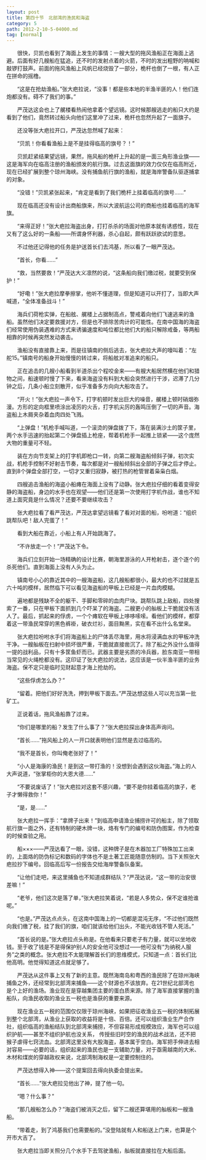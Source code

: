 ```yaml
---
layout: post
title: 第四十节　北部湾的渔民和海盗
category: 5
path: 2012-2-10-5-04000.md
tag: [normal]
---
```


　　很快，贝凯也看到了海面上发生的事情：一艘大型的拖风渔船正在海面上逃避。后面有好几艘船在猛追，还不时的发射点着的火箭，不时的发出粗野的呐喊和敲锣打鼓声。前面的拖风渔船上风帆已经烧毁了一部分，桅杆也倒了一根，有人正在拼命的摇橹。

　　“这是在抢劫渔船。”张大疤拉说，“没事！都是些本地的半渔半匪的人！他们连炮都没有。碍不了我们的事。”

　　严茂达这会也上了艉楼看热闹他拿着个望远镜。这时候那艘逃走的船只大约是看到了他们，竟然转过船头向他们这里冲了过来，桅杆也忽然升起了一面旗子。

　　还没等张大疤拉开口，严茂达忽然喊了起来：

　　“贝凯！你看看渔船上是不是挂得临高的旗号？！”

　　贝凯赶紧结果望远镜，果然，拖风船的桅杆上升起的是一面三角形渔业旗――这是海军向在临高注册的渔船颁发的航行旗。过去这面旗的效力仅仅在临高附近，现在已经扩展到整个琼州海峡。没有捕鱼航行旗的渔船，就是海岸警备队驱逐捕拿的对象。

　　“没错！”贝凯紧张起来，“肯定是看到了我们桅杆上挂着临高的旗号……”

　　现在临高还没有设计出商船旗来，所以大波航运公司的商船也挂着临高的海军旗。

　　“来得正好！”张大疤拉海盗出身，打打杀杀的场面对他原本就有诱惑性，现在又有了这么好的一条船――所谓身怀利器，杀心自起，颇有跃跃欲试的意思。

　　不过他还记得他的任务是护送首长们去鸿基，所以看了一眼严茂达。

　　“首长，你看……”

　　“救，当然要救！”严茂达大义凛然的说，“这条船向我们缴过税，就要受到保护！”

　　“好嘞！”张大疤拉摩拳擦掌，他听不懂道理，但是知道可以开打了，当即大声喊道，“全体准备战斗！”

　　海兵们荷枪实弹，在船舷、艉楼上占据制高点，警戒着向他们飞速逃来的渔船。虽然他们决定要救援对方，但是也不排除苦肉计的可能性。在南中国海的海盗们经常使用伪装遇难的方式来诱骗速度和吨位都比他们大的船只解除戒备，等两船相靠的时候再突然发动袭击。

　　渔船没有直接靠上来，而是往镇南的侧后逃去，张大疤拉大声的嚎叫着：“左舵15。”镇南号的船身开始慢慢的转过来，将船舷对准追来的船只。

　　正在追击的几艘小船看到半道杀出个程咬金来――有艘大船居然横在他们和猎物之间，船速顿时慢了下来，看来海盗没有料到大船会突然进行干涉，迟滞了几分钟之后，几条小船立刻散开，似乎准备多方向向大船攻击了。

　　“开火！”张大疤拉一声令下，打字机顿时发出巨大的噪音，艉楼上顿时硝烟弥漫。方形的定向框里喷涂出凌厉的火舌，打字机尖厉的轰鸣压倒了一切的声音。海盗船上木屑夹杂着血肉四处飞溅。

　　“上弹盘！”机枪手喊叫道，一个滚烫的弹盘拨了下，落在装满沙土的筐子里，两个水手迅速的抬起第二个弹盘插上枪座，帮着机枪手一起推上锁紧――这个庞然大物的重量可不轻。

　　装在方向节支架上的打字机即枪口一转，向第二艘海盗船倾斜子弹，初次实战，机枪手控制不好射击节奏，每次都是对一艘船倾斜出全部的子弹之后才停止。直到8个弹盘全部打空，一切才又重归寂静，被打热的枪管冒着枭枭白烟。

　　四艘追击渔船的海盗小船瘫在海面上没有了动静。张大疤拉仔细的看着变得安静的海盗船，身边的水手也在观望――他们还是第一次使用打字机作战，谁也不知道上面究竟是什么情况？还要不要继续攻击？

　　张大疤拉看了看严茂达，严茂达拿望远镜看了看对对面的船，吩咐道：“组织跳帮队吧！敌人完蛋了！”

　　看到大船在靠近，小船上有人开始跳海了。

　　“不许放走一个！”严茂达下令。

　　海兵们立刻开始一场精确的设计比赛，朝海里游泳的人开枪射击，逐个逐个的杀死他们。直到海面上没有人头为止。

　　镇南号小心的靠近其中的一艘海盗船，这几艘船都很小，最大的也不过就是五六十吨的模样，居然临下可以看见海盗船的甲板上已经是一片血肉模糊。

　　遍地都是残缺不全的躯干、手脚和零碎的血肉尸块。跳帮队跳上敌船，四处搜索了一番，只在甲板下面抓到几个吓呆了的海盗。二艘更小的舢板上干脆就没有活人了。最后，抓起来的俘虏，一个个瘫软在甲板上哆哆嗦嗦。看他们的模样，都穿着这一带渔民常穿的黑色裤褂，破衣烂衫，面目黝黑，实在看不出什么名堂来。

　　张大疤拉吩咐水手们将海盗船上的尸体丢尽海里，用水将浸满血水的甲板冲洗干净。一艘舢板在扫射中损坏很严重，干脆就直接凿沉了。除了船之外没什么值得一提的战利品，只有十多筐鱼虾而已。武器主要是劣质的冷兵器，脸东南亚一带相当常见的火绳枪都没有。这印证了张大疤拉的说法，这应该是一伙半渔半匪的业务海盗。保不定只是临时见财起意才海上抢劫的。

　　“这些俘虏怎么办？”

　　“留着。把他们好好洗洗，押到甲板下面去。”严茂达想这些人可以充当第一批矿工。

　　正说着话，拖风渔船靠了过来。

　　“你们是哪里的船？发生了什么事了？”张大疤拉探出身体高声询问。

　　“首长……”拖风船上的人一开口就表明他们显然是去过临高的。

　　“我不是首长，你叫俺老张好了！”

　　“小人是海康的渔民！是到这一带打渔的！没想到会遇到这伙海盗。”海上的人大声说道，“张掌柜你的大恩大德……”

　　“不要说废话了！”张大疤拉对这套不感兴趣，“要不是你挂着临高的旗子，老子才懒得救你！”

　　“是，是……”

　　张大疤拉一挥手：“拿牌子出来！”到临高申请渔业捕捞许可的船主，除了领取航行旗一面之外，还有特制的硬木牌一块，烙有专门的编号和防伪图案，作为检查的时候查验之用。

　　船×××――严茂达看了一眼，没错，这种牌子是在木器加工厂特殊加工出来的，上面烙的防伪标记和数码的字体也不是土著工匠能随意仿制的。当下关照张大疤拉抄下编号。回临高后写一份报告交给海岸警备队备案。

　　“让他们走吧，来这里捕鱼也不知道成群结队？”严茂达说，“这一带的治安很差嘛！”

　　“老爷，他们这次是落了单，”张大疤拉笑着说，“若是人多势众，保不定谁抢谁呢。”

　　“也是。”严茂达点点头，在这南中国海上的一切都是混沌无序，“不过他们既然向我们缴了税，挂了我们的旗，咱们就该给他们出头，不能光收钱不管人死活。”

　　“首长说的是。”张大疤拉点头称是。在他看来只要老子有力量，就可以坐地收钱。至于收了钱是不是得保护别人的安全他可没想过――他可没有“为纳税人服务”之类的概念。张大疤拉不太能理解首长们的思维模式，只知道一点：首长们比他高明。他觉得知道这点就足够了。

　　严茂达从这件事上又有了新的主意。既然海南岛和粤西的渔民除了在琼州海峡捕鱼之外，还经常到北部湾来捕鱼――这个财源也不该放弃。在21世纪北部湾也是个上好的渔场。渔业现在是穿越集团主要的蛋白质来源。除了海军直接掌握的渔船队，向渔民收取的渔业五一税也是渔获的重要来源。

　　现在渔业五一税的范围仅仅限于琼州海峡，如果把征收渔业五一税的体制拓展到整个北部湾，从渔业上获取的收益将是十倍、百倍。还可以组织渔业生产合作社，组织临高的渔船结队到北部湾来捕捞，不但容易形成规模效应，海军也可以组织护航――甚至不组织护航也没关系， 传授些旧时空的渔民的战术战法，还不把猴子虐得七窍流血。北部湾这里没有大股海盗，基本属于空白。海军把手伸进去相对容易――必要的话，组织起来的渔民也是一支辅助力量，对于亟需越南的大米、木材和煤炭的穿越政权来说，北部湾制海权是一定要控制住的。

　　严茂达想得入神――这个提案回去得向执委会提出来。

　　“首长……”张大疤拉见他出了神，提了他一句。

　　“嗯？什么事？”

　　“那几艘船怎么办？”海盗们被消灭之后，留下二艘还算堪用的舢板和一艘渔船。

　　“带着走，到了鸿基我们也需要船的。”没登陆就有人和船送上门来，也算是个开市大吉了。

　　张大疤拉当即关照分几个水手下去驾驶渔船，舢板就直接拉在大船后面。